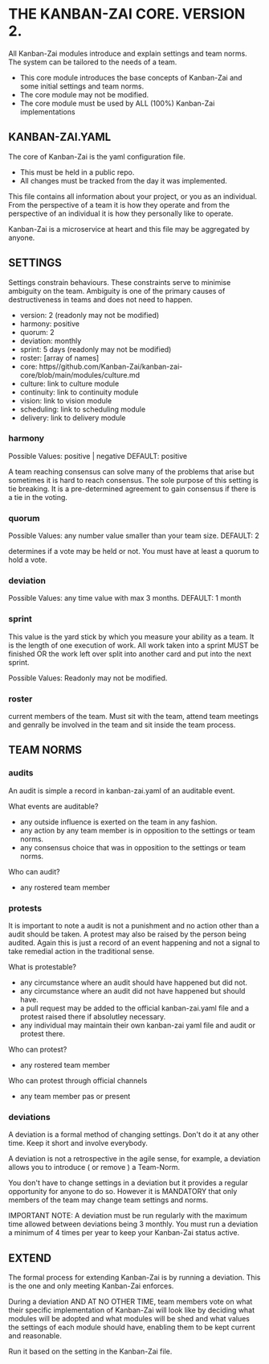 # THE KANBAN-ZAI CORE.  VERSION 2.

All Kanban-Zai modules introduce and explain settings and team norms.  The system can be tailored to the needs of a 
team.  

* This core module introduces the base concepts of Kanban-Zai and some initial settings and team norms.
* The core module may not be modified.
* The core module must be used by ALL (100%) Kanban-Zai implementations

## KANBAN-ZAI.YAML

The core of Kanban-Zai is the yaml configuration file.  

* This must be held in a public repo.
* All changes must be tracked from the day it was implemented.

This file contains all information about your project, or you as an individual.  
From the perspective of a team it is how they operate and from the perspective of an individual it is how they 
personally like to operate.

Kanban-Zai is a microservice at heart and this file may be aggregated by anyone.

## SETTINGS

Settings constrain behaviours.  These constraints serve to minimise ambiguity on the team.  Ambiguity is one of the
primary causes of destructiveness in teams and does not need to happen.
 
 * version: 2 (readonly may not be modified)
 * harmony: positive
 * quorum: 2
 * deviation: monthly
 * sprint: 5 days (readonly may not be modified)
 * roster: [array of names]
 * core: https//github.com/Kanban-Zai/kanban-zai-core/blob/main/modules/culture.md
 * culture: link to culture module
 * continuity: link to continuity module
 * vision: link to vision module
 * scheduling: link to scheduling module
 * delivery: link to delivery module

### harmony

Possible Values: positive | negative  DEFAULT: positive

A team reaching consensus can solve many  of the problems that arise but sometimes it is hard to reach consensus.  The sole purpose of this setting is tie breaking.  It is a pre-determined agreement to gain consensus if there is a tie
in the voting.

### quorum

Possible Values: any number value smaller than your team size.  DEFAULT: 2

determines if a vote may be held or not.  You must have at least a quorum to hold a vote.

### deviation

Possible Values: any time value with max 3 months.  DEFAULT: 1 month

### sprint

This value is the yard stick by which you measure your ability as a team.  It is the length of one execution of work.
All work taken into a sprint MUST be finished OR the work left over split into another card and put into the next sprint.

Possible Values: Readonly may not be modified.

### roster

current members of the team.  Must sit with the team, attend team meetings and genrally be involved in the team and sit
inside the team process.

## TEAM NORMS

### audits 

An audit is simple a record in kanban-zai.yaml of an auditable event.

What events are auditable?

* any outside influence is exerted on the team in any fashion.
* any action by any team member is in opposition to the settings or team norms.
* any consensus choice that was in opposition to the settings or team norms.

Who can audit?

* any rostered team member

### protests

It is important to note a audit is not a punishment and no action other than a audit should be taken.  A protest
may also be raised by the person being audited.  Again this is just a record of an event happening and not a signal
to take remedial action in the traditional sense.

What is protestable?

* any circumstance where an audit should have happened but did not.
* any circumstance where an audit did not have happened but should have.
* a pull request may be added to the official kanban-zai.yaml file and a protest raised there if absolutley necessary. 
* any individual may maintain their own kanban-zai yaml file and audit or protest there.

Who can protest?

* any rostered team member

Who can protest through official channels

* any team member pas or present

### deviations

A deviation is a formal method of changing settings.  Don't do it at any other time.  Keep it short and involve 
everybody.  

A deviation is not a retrospective in the agile sense, for example, a deviation allows you to introduce ( or remove ) 
a Team-Norm.  

You don't have to change settings in a deviation but it provides a regular opportunity for anyone to do so. However 
it is MANDATORY that only members of the team may change team settings and norms.

IMPORTANT NOTE: A deviation must be run regularly with the maximum time allowed between deviations being 3 monthly.  You
                must run a deviation a minimum of 4 times per year to keep your Kanban-Zai status active.


## EXTEND

The formal process for extending Kanban-Zai is by running a deviation. This is the one and only meeting Kanban-Zai 
enforces.  

During a deviation AND AT NO OTHER TIME, team members vote on what their specific implementation of Kanban-Zai will
look like by deciding what modules will be adopted and what modules will be shed and what values the settings of
each module should have, enabling them to be kept current and reasonable. 

Run it based on the setting in the Kanban-Zai file.
 